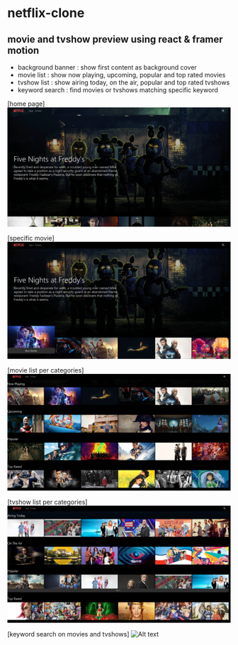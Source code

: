 # netflix-clone

## movie and tvshow preview using react & framer motion

-   background banner : show first content as background cover
-   movie list : show now playing, upcoming, popular and top rated movies
-   tvshow list : show airing today, on the air, popular and top rated tvshows
-   keyword search : find movies or tvshows matching specific keyword

[home page]
![Alt text](https://github.com/toweringcloud/netflix-clone/blob/main/demo/snapshot1.png?raw=true)

[specific movie]
![Alt text](https://github.com/toweringcloud/netflix-clone/blob/main/demo/snapshot2.png?raw=true)

[movie list per categories]
![Alt text](https://github.com/toweringcloud/netflix-clone/blob/main/demo/snapshot3.png?raw=true)

[tvshow list per categories]
![Alt text](https://github.com/toweringcloud/netflix-clone/blob/main/demo/snapshot4.png?raw=true)

[keyword search on movies and tvshows]
![Alt text](https://github.com/toweringcloud/netflix-clone/blob/main/demo/snapshot5.png?raw=true)
